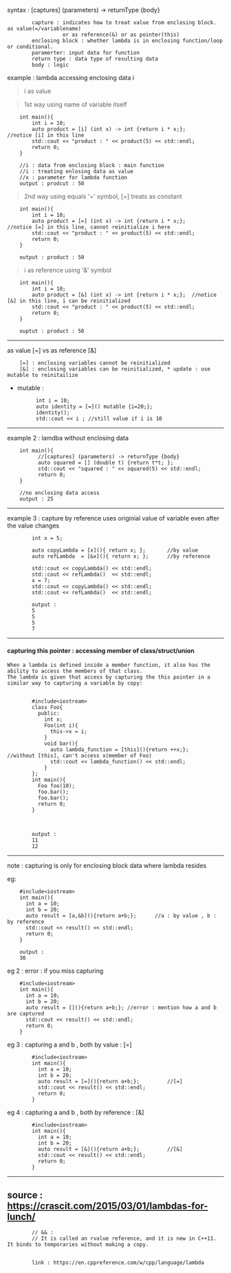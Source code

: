 syntax : [captures] (parameters) -> returnType {body}

            
            capture : indicates how to treat value from enclosing block. as value(=/variablename) 
                      or as reference(&) or as pointer(this)
            enclosing block : whether lambda is in enclosing function/loop or conditional.            
            paramerter: input data for function
            return type : data type of resulting data
            body : logic

example : lambda accessing enclosing data i

> i as value 

> 1st way using name of variable itself

        int main(){
            int i = 10; 
            auto product = [i] (int x) -> int {return i * x;};      //notice [i] in this line
            std::cout << "product : " << product(5) << std::endl;
            return 0;
        }
        
        //i : data from enclosing block : main function
        //i : treating enlosing data as value
        //x : parameter for lambda function
        output : prodcut : 50

> 2nd way using equals '=' symbol, [=] treats as constant
        
        
        int main(){
            int i = 10; 
            auto product = [=] (int x) -> int {return i * x;};      //notice [=] in this line, cannot reinitialize i here
            std::cout << "product : " << product(5) << std::endl;
            return 0;
        }

        output : product : 50
        
        
> i as reference using '&' symbol
        
        int main(){
            int i = 10; 
            auto product = [&] (int x) -> int {return i * x;};  //notice [&] in this line, i can be reinitialized
            std::cout << "product : " << product(5) << std::endl;
            return 0;
        }

        ouptut : product : 50


---
as value [=] vs as reference [&]
    
        [=] : enclosing variables cannot be reinitialized
        [&] : enclosing variables can be reinitialized, * update : use mutable to reinitailize
        

* mutable : 

            int i = 10;
            auto identity = [=]() mutable {i=20;};
            identity();
            std::cout << i ; //still value if i is 10
---

example 2 : lamdba without enclosing data

        int main(){    
              //[captures] (parameters) -> returnType {body}  
              auto squared = [] (double t) {return t*t; };
              std::cout << "squared : " << squared(5) << std::endl;  
              return 0;
        }
        
        //no enclosing data access
        output : 25 



---


example 3 : capture by reference uses originial value of variable even after the value changes 

            int x = 5;

            auto copyLambda = [x](){ return x; };       //by value
            auto refLambda  = [&x](){ return x; };      //by reference

            std::cout << copyLambda() << std::endl;
            std::cout << refLambda()  << std::endl;
            x = 7;
            std::cout << copyLambda() << std::endl;
            std::cout << refLambda()  << std::endl;

            output : 
            5
            5
            5
            7



---

#### capturing this pointer : accessing member of class/struct/union

    When a lambda is defined inside a member function, it also has the ability to access the members of that class. 
    The lambda is given that access by capturing the this pointer in a similar way to capturing a variable by copy:


            #include<iostream>
            class Foo{  
              public:
                int x;
                Foo(int i){
                  this->x = i;
                }
                void bar(){
                  auto lambda_function = [this](){return ++x;};             //without [this], can't access x(member of Foo)
                  std::cout << lambda_function() << std::endl;
                }
            };
            int main(){
              Foo foo(10);
              foo.bar();
              foo.bar();
              return 0;
            }



            output :             
            11
            12


---

note : capturing is only for enclosing block data where lambda resides

eg: 
        
        #include<iostream>
        int main(){
          int a = 10;       
          int b = 20;
          auto result = [a,&b](){return a+b;};      //a : by value , b : by reference
          std::cout << result() << std::endl;
          return 0;
        }
        
        output : 
        30

eg 2 : error : if you miss capturing 


        #include<iostream>
        int main(){
          int a = 10;
          int b = 20;
          auto result = [](){return a+b;}; //error : mention how a and b are captured
          std::cout << result() << std::endl;
          return 0;
        }
        
        
        
        
eg 3 : capturing a and b , both by value : [=]

            #include<iostream>
            int main(){
              int a = 10;
              int b = 20;
              auto result = [=](){return a+b;};         //[=]
              std::cout << result() << std::endl;
              return 0;
            }


eg 4 : capturing a and b , both by reference : [&]


            #include<iostream>
            int main(){
              int a = 10;
              int b = 20;
              auto result = [&](){return a+b;};         //[&]
              std::cout << result() << std::endl;
              return 0;
            }





---

source : https://crascit.com/2015/03/01/lambdas-for-lunch/
---   

            // && : 
            // It is called an rvalue reference, and it is new in C++11. It binds to temporaries without making a copy.


            link : https://en.cppreference.com/w/cpp/language/lambda
